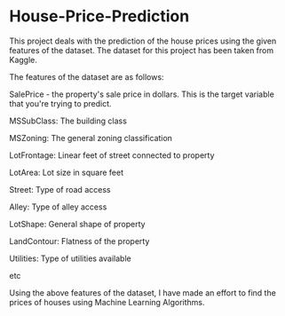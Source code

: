 # House-Price-Prediction

This project deals with the prediction of the house prices using the given features of the dataset. 
The dataset for this project has been taken from Kaggle.

The features of the dataset are as follows:

SalePrice - the property's sale price in dollars. This is the target variable that you're trying to predict.

MSSubClass: The building class

MSZoning: The general zoning classification

LotFrontage: Linear feet of street connected to property

LotArea: Lot size in square feet

Street: Type of road access

Alley: Type of alley access

LotShape: General shape of property

LandContour: Flatness of the property

Utilities: Type of utilities available

etc

Using the above features of the dataset, I have made an effort to find the prices of houses using Machine Learning Algorithms.

